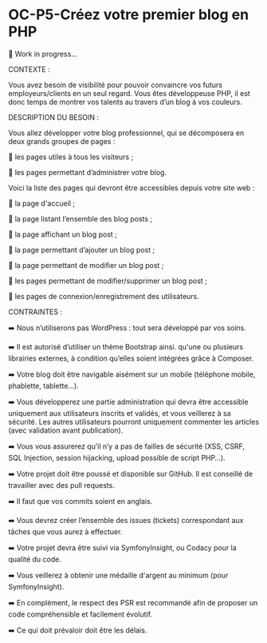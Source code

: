 # OC-P5-Créez votre premier blog en PHP
🚧 Work in progress...

CONTEXTE :

Vous avez besoin de visibilité pour pouvoir convaincre vos futurs employeurs/clients en un seul regard. 
Vous êtes développeuse PHP, il est donc temps de montrer vos talents au travers d’un blog à vos couleurs.

DESCRIPTION DU BESOIN :

Vous allez développer votre blog professionnel, qui se décomposera en deux grands groupes de pages :

👥 les pages utiles à tous les visiteurs ;

👤 les pages permettant d’administrer votre blog.

Voici la liste des pages qui devront être accessibles depuis votre site web :

📄 la page d'accueil ;

📄 la page listant l’ensemble des blog posts ;

📄 la page affichant un blog post ;

📄 la page permettant d’ajouter un blog post ;

📄 la page permettant de modifier un blog post ;

📑 les pages permettant de modifier/supprimer un blog post ;

📑 les pages de connexion/enregistrement des utilisateurs.

CONTRAINTES :

➡️ Nous n’utiliserons pas WordPress : tout sera développé par vos soins. 

➡️ Il est autorisé d’utiliser un thème Bootstrap ainsi. qu'une ou plusieurs librairies externes, 
à condition qu’elles soient intégrées grâce à Composer.

➡️ Votre blog doit être navigable aisément sur un mobile (téléphone mobile, phablette, tablette…). 

➡️ Vous développerez une partie administration qui devra être accessible uniquement aux utilisateurs inscrits et validés,
et vous veillerez à sa sécurité. Les autres utilisateurs pourront uniquement commenter les articles (avec validation avant publication).

➡️ Vous vous assurerez qu’il n’y a pas de failles de sécurité 
(XSS, CSRF, SQL Injection, session hijacking, upload possible de script PHP…).

➡️ Votre projet doit être poussé et disponible sur GitHub. Il est conseillé de travailler avec des pull requests. 

➡️ Il faut que vos commits soient en anglais.

➡️ Vous devrez créer l’ensemble des issues (tickets) correspondant aux tâches que vous aurez à effectuer.

➡️ Votre projet devra être suivi via SymfonyInsight, ou Codacy pour la qualité du code. 

➡️ Vous veillerez à obtenir une médaille d'argent au minimum (pour SymfonyInsight). 

➡️ En complément, le respect des PSR est recommandé afin de proposer un code compréhensible et facilement évolutif.

➡️ Ce qui doit prévaloir doit être les délais.